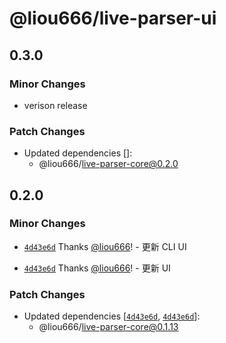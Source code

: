 # @liou666/live-parser-ui

## 0.3.0

### Minor Changes

- verison release

### Patch Changes

- Updated dependencies []:
  - @liou666/live-parser-core@0.2.0

## 0.2.0

### Minor Changes

- [`4d43e6d`](https://github.com/liou666/live-parser/commit/4d43e6d0d7b16737e5367f6d1a87313e5ec51e8c) Thanks [@liou666](https://github.com/liou666)! - 更新 CLI UI

- [`4d43e6d`](https://github.com/liou666/live-parser/commit/4d43e6d0d7b16737e5367f6d1a87313e5ec51e8c) Thanks [@liou666](https://github.com/liou666)! - 更新 UI

### Patch Changes

- Updated dependencies [[`4d43e6d`](https://github.com/liou666/live-parser/commit/4d43e6d0d7b16737e5367f6d1a87313e5ec51e8c), [`4d43e6d`](https://github.com/liou666/live-parser/commit/4d43e6d0d7b16737e5367f6d1a87313e5ec51e8c)]:
  - @liou666/live-parser-core@0.1.13
